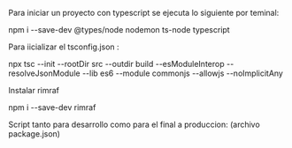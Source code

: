 Para iniciar un proyecto con typescript se ejecuta lo siguiente por teminal:

npm i --save-dev @types/node nodemon ts-node typescript

Para iicializar el tsconfig.json :

npx tsc --init --rootDir src --outdir build --esModuleInterop --resolveJsonModule --lib es6 --module commonjs --allowjs --noImplicitAny

Instalar rimraf

npm i --save-dev rimraf

Script tanto para desarrollo como para el final a produccion: (archivo package.json)
